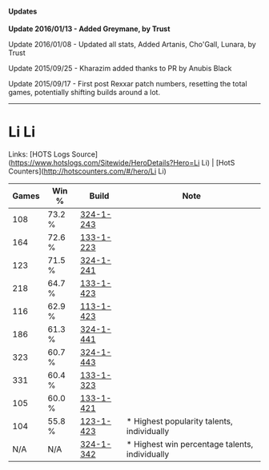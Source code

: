 #### Updates
**Update 2016/01/13 - Added Greymane, by Trust**

Update 2016/01/08 - Updated all stats, Added Artanis, Cho'Gall, Lunara, by Trust

Update 2015/09/25 - Kharazim added thanks to PR by Anubis Black

Update 2015/09/17 - First post Rexxar patch numbers, resetting the total games, potentially shifting builds around a lot.

***

# Li Li

Links: [HOTS Logs Source](https://www.hotslogs.com/Sitewide/HeroDetails?Hero=Li Li) | [HotS Counters](http://hotscounters.com/#/hero/Li Li)

Games  | Win %  | Build     | Note
-----  | -----  | -----     | ----
108    | 73.2 % | [324-1-243](http://www.heroesfire.com/hots/talent-calculator/li-li#oWkR) | 
164    | 72.6 % | [133-1-223](http://www.heroesfire.com/hots/talent-calculator/li-li#hEQN) | 
123    | 71.5 % | [324-1-241](http://www.heroesfire.com/hots/talent-calculator/li-li#oWkP) | 
218    | 64.7 % | [133-1-423](http://www.heroesfire.com/hots/talent-calculator/li-li#hETV) | 
116    | 62.9 % | [113-1-423](http://www.heroesfire.com/hots/talent-calculator/li-li#gTeV) | 
186    | 61.3 % | [324-1-441](http://www.heroesfire.com/hots/talent-calculator/li-li#oWnX) | 
323    | 60.7 % | [324-1-443](http://www.heroesfire.com/hots/talent-calculator/li-li#oWnZ) | 
331    | 60.4 % | [133-1-323](http://www.heroesfire.com/hots/talent-calculator/li-li#hERx) | 
105    | 60.0 % | [133-1-421](http://www.heroesfire.com/hots/talent-calculator/li-li#hETT) | 
104    | 55.8 % | [123-1-423](http://www.heroesfire.com/hots/talent-calculator/li-li#gs2_) | * Highest popularity talents, individually
N/A    | N/A    | [324-1-342](http://www.heroesfire.com/hots/talent-calculator/li-li#oWl-) | * Highest win percentage talents, individually
